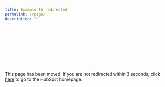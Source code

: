 ```yaml
---
title: Example tb redirected
permalink: /rpage/
description: ""
---
```

  
  
  
&nbsp; &nbsp;   
&nbsp; &nbsp; &nbsp; &nbsp; <title>Old Page</title>  
&nbsp; &nbsp; &nbsp;  
&nbsp; &nbsp; &nbsp;  
&nbsp; &nbsp;  
&nbsp; &nbsp;  
&nbsp; &nbsp; &nbsp;<p>This page has been moved. If you are not redirected within 3 seconds, click <a href="https://www.hubspot.com/">here</a> to go to the HubSpot homepage.</p>  
&nbsp; &nbsp;  
